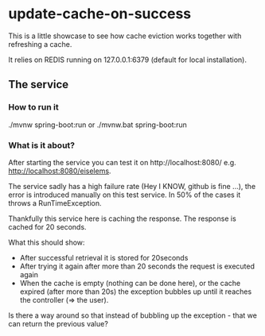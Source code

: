 # update-cache-on-success


This is a little showcase to see how cache eviction works together with refreshing a cache.

It relies on REDIS running on 127.0.0.1:6379 (default for local installation).

## The service

### How to run it
./mvnw spring-boot:run
or
./mvnw.bat spring-boot:run

### What is it about?
After starting the service you can test it on http://localhost:8080/<anyGithubUserName> e.g. [http://localhost:8080/eiselems](http://localhost:8080/eiselems).

The service sadly has a high failure rate (Hey I KNOW, github is fine ...),
the error is introduced manually on this test service.
In 50% of the cases it throws a RunTimeException.

Thankfully this service here is caching the response. The response is cached for 20 seconds.

What this should show:
* After successful retrieval it is stored for 20seconds
* After trying it again after more than 20 seconds the request is executed again
* When the cache is empty (nothing can be done here), or the cache expired (after more than 20s) the exception bubbles up until it reaches the controller (=> the user).

Is there a way around so that instead of bubbling up the exception - that we can return the previous value?